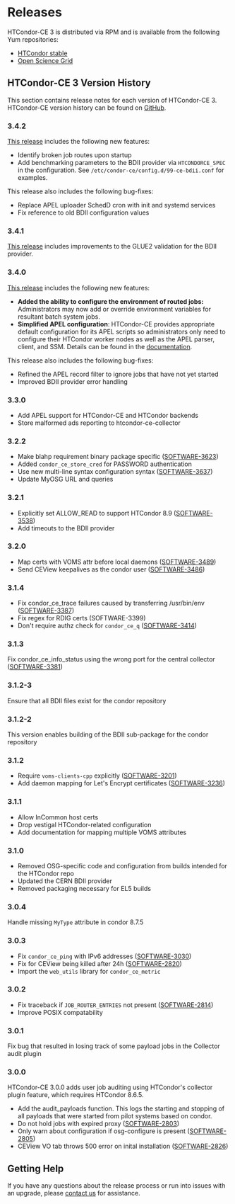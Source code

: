 Releases
========

HTCondor-CE 3 is distributed via RPM and is available from the following Yum repositories:

- [HTCondor stable](https://research.cs.wisc.edu/htcondor/yum/)
- [Open Science Grid](https://opensciencegrid.org/docs/common/yum/)

HTCondor-CE 3 Version History
-----------------------------

This section contains release notes for each version of HTCondor-CE 3.
HTCondor-CE version history can be found on [GitHub](https://github.com/htcondor/htcondor-ce/releases).

### 3.4.2 ###

[This release](https://github.com/htcondor/htcondor-ce/releases/tag/v3.4.2) includes the following new features:

- Identify broken job routes upon startup
- Add benchmarking parameters to the BDII provider via `HTCONDORCE_SPEC` in the configuration.
  See `/etc/condor-ce/config.d/99-ce-bdii.conf` for examples.

This release also includes the following bug-fixes:

- Replace APEL uploader SchedD cron with init and systemd services
- Fix reference to old BDII configuration values

### 3.4.1 ###

[This release](https://github.com/htcondor/htcondor-ce/releases/tag/v3.4.1) includes improvements to the GLUE2
validation for the BDII provider.

### 3.4.0 ###

[This release](https://github.com/htcondor/htcondor-ce/releases/tag/v3.4.0) includes the following new features:

- **Added the ability to configure the environment of routed jobs:** Administrators may now add or override environment
  variables for resultant batch system jobs.
- **Simplified APEL configuration**: HTCondor-CE provides appropriate default configuration for its APEL scripts so
  administrators only need to configure their HTCondor worker nodes as well as the APEL parser, client, and SSM.
  Details can be found in the [documentation](/installation/htcondor-ce#uploading-accounting-records-to-apel).

This release also includes the following bug-fixes:

- Refined the APEL record filter to ignore jobs that have not yet started
- Improved BDII provider error handling

### 3.3.0 ###

- Add APEL support for HTCondor-CE and HTCondor backends
- Store malformed ads reporting to htcondor-ce-collector

### 3.2.2 ###

- Make blahp requirement binary package specific ([SOFTWARE-3623](https://jira.opensciencegrid.org/browse/SOFTWARE-3623))
- Added `condor_ce_store_cred` for PASSWORD authentication
- Use new multi-line syntax configuration syntax ([SOFTWARE-3637](https://jira.opensciencegrid.org/browse/SOFTWARE-3637))
- Update MyOSG URL and queries

### 3.2.1 ###

- Explicitly set ALLOW_READ to support HTCondor 8.9 ([SOFTWARE-3538](https://jira.opensciencegrid.org/browse/SOFTWARE-3538))
- Add timeouts to the BDII provider

### 3.2.0 ###

- Map certs with VOMS attr before local daemons ([SOFTWARE-3489](https://jira.opensciencegrid.org/browse/SOFTWARE-3489))
- Send CEView keepalives as the condor user ([SOFTWARE-3486](https://jira.opensciencegrid.org/browse/SOFTWARE-3486))

### 3.1.4 ###

- Fix condor_ce_trace failures caused by transferring /usr/bin/env ([SOFTWARE-3387](https://jira.opensciencegrid.org/browse/SOFTWARE-3387))
- Fix regex for RDIG certs (SOFTWARE-3399)
- Don't require authz check for `condor_ce_q` ([SOFTWARE-3414](https://jira.opensciencegrid.org/browse/SOFTWARE-3414))

### 3.1.3 ###

Fix condor_ce_info_status using the wrong port for the central collector
([SOFTWARE-3381](https://jira.opensciencegrid.org/browse/SOFTWARE-3381))

### 3.1.2-3 ###

Ensure that all BDII files exist for the condor repository

### 3.1.2-2 ###

This version enables building of the BDII sub-package for the condor repository

### 3.1.2 ###

- Require `voms-clients-cpp` explicitly ([SOFTWARE-3201](https://jira.opensciencegrid.org/browse/SOFTWARE-3201))
- Add daemon mapping for Let's Encrypt certificates ([SOFTWARE-3236](https://jira.opensciencegrid.org/browse/SOFTWARE-3236))

### 3.1.1 ###

- Allow InCommon host certs
- Drop vestigal HTCondor-related configuration
- Add documentation for mapping multiple VOMS attributes

### 3.1.0 ###

- Removed OSG-specific code and configuration from builds intended for the HTCondor repo
- Updated the CERN BDII provider
- Removed packaging necessary for EL5 builds

### 3.0.4 ###

Handle missing `MyType` attribute in condor 8.7.5

### 3.0.3 ###

- Fix `condor_ce_ping` with IPv6 addresses ([SOFTWARE-3030](https://jira.opensciencegrid.org/browse/SOFTWARE-3030))
- Fix for CEView being killed after 24h ([SOFTWARE-2820](https://jira.opensciencegrid.org/browse/SOFTWARE-3030))
- Import the `web_utils` library for `condor_ce_metric`

### 3.0.2 ###

- Fix traceback if `JOB_ROUTER_ENTRIES` not present ([SOFTWARE-2814](https://jira.opensciencegrid.org/browse/SOFTWARE-2814))
- Improve POSIX compatability

### 3.0.1 ###

Fix bug that resulted in losing track of some payload jobs in the Collector audit plugin

### 3.0.0 ###

HTCondor-CE 3.0.0 adds user job auditing using HTCondor's collector plugin feature, which requires HTCondor 8.6.5.

- Add the audit_payloads function.  This logs the starting and stopping of
  all payloads that were started from pilot systems based on condor.
- Do not hold jobs with expired proxy ([SOFTWARE-2803](https://jira.opensciencegrid.org/browse/SOFTWARE-2803))
- Only warn about configuration if osg-configure is present ([SOFTWARE-2805](https://jira.opensciencegrid.org/browse/SOFTWARE-2805))
- CEView VO tab throws 500 error on inital installation ([SOFTWARE-2826](https://jira.opensciencegrid.org/browse/SOFTWARE-2826))

Getting Help
------------

If you have any questions about the release process or run into issues with an upgrade, please
[contact us](/#contact-us) for assistance.
